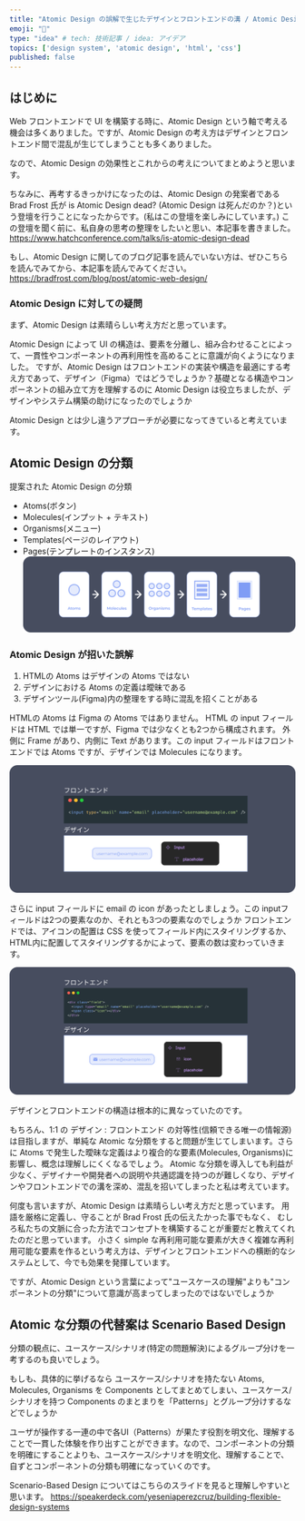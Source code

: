 ```yaml
---
title: "Atomic Design の誤解で生じたデザインとフロントエンドの溝 / Atomic Design の効果性について再考する"
emoji: "🎨"
type: "idea" # tech: 技術記事 / idea: アイデア
topics: ['design system', 'atomic design', 'html', 'css']
published: false
---
```

## はじめに
Web フロントエンドで UI を構築する時に、Atomic Design という軸で考える機会は多くありました。ですが、Atomic Design の考え方はデザインとフロントエンド間で混乱が生じてしまうことも多くありました。

なので、Atomic Design の効果性とこれからの考えについてまとめようと思います。

ちなみに、再考するきっかけになったのは、Atomic Design の発案者である Brad Frost 氏が is Atomic Design dead? (Atomic Design は死んだのか？)という登壇を行うことになったからです。(私はこの登壇を楽しみにしています。)
この登壇を聞く前に、私自身の思考の整理をしたいと思い、本記事を書きました。
https://www.hatchconference.com/talks/is-atomic-design-dead

もし、Atomic Design に関してのブログ記事を読んでいない方は、ぜひこちらを読んでみてから、本記事を読んでみてください。
https://bradfrost.com/blog/post/atomic-web-design/

### Atomic Design に対しての疑問
まず、Atomic Design は素晴らしい考え方だと思っています。

Atomic Design によって UI の構造は、要素を分離し、組み合わせることによって、一貫性やコンポーネントの再利用性を高めることに意識が向くようになりました。
ですが、Atomic Design はフロントエンドの実装や構造を最適にする考え方であって、デザイン（Figma）ではどうでしょうか？基礎となる構造やコンポーネントの組み立て方を理解するのに Atomic Design は役立ちましたが、デザインやシステム構築の助けになったのでしょうか

Atomic Design とは少し違うアプローチが必要になってきていると考えています。

## Atomic Design の分類
提案された Atomic Design の分類
- Atoms(ボタン)
- Molecules(インプット + テキスト)
- Organisms(メニュー)
- Templates(ページのレイアウト)
- Pages(テンプレートのインスタンス)
![](/images/atomic-design-01.png)

### Atomic Design が招いた誤解
1. HTMLの Atoms はデザインの Atoms ではない 
2. デザインにおける Atoms の定義は曖昧である
3. デザインツール(Figma)内の整理をする時に混乱を招くことがある 

HTMLの Atoms は Figma の Atoms ではありません。
HTML の input フィールドは HTML では単一ですが、Figma では少なくとも2つから構成されます。
外側に Frame があり、内側に Text があります。この input フィールドはフロントエンドでは Atoms ですが、デザインでは Molecules になります。 

![](/images/atomic-design-02.png)

さらに input フィールドに email の icon があったとしましょう。この inputフィールドは2つの要素なのか、それとも3つの要素なのでしょうか
フロントエンドでは、アイコンの配置は CSS を使ってフィールド内にスタイリングするか、HTML内に配置してスタイリングするかによって、要素の数は変わっていきます。

![](/images/atomic-design-03.png)

デザインとフロントエンドの構造は根本的に異なっていたのです。

もちろん、1:1 の デザイン : フロントエンド の対等性(信頼できる唯一の情報源)は目指しますが、単純な Atomic な分類をすると問題が生じてしまいます。さらに Atoms で発生した曖昧な定義はより複合的な要素(Molecules, Organisms)に影響し、概念は理解しにくくなるでしょう。
Atomic な分類を導入しても利益が少なく、デザイナーや開発者への説明や共通認識を持つのが難しくなり、デザインやフロントエンドでの溝を深め、混乱を招いてしまったと私は考えています。

何度も言いますが、Atomic Design は素晴らしい考え方だと思っています。
用語を厳格に定義し、守ることが Brad Frost 氏の伝えたかった事でもなく、 むしろ私たちの文脈に合った方法でコンセプトを構築することが重要だと教えてくれたのだと思っています。
小さく simple な再利用可能な要素が大きく複雑な再利用可能な要素を作るという考え方は、デザインとフロントエンドへの横断的なシステムとして、今でも効果を発揮しています。

ですが、Atomic Design という言葉によって"ユースケースの理解"よりも"コンポーネントの分類"について意識が高まってしまったのではないでしょうか

## Atomic な分類の代替案は Scenario Based Design
分類の観点に、ユースケース/シナリオ(特定の問題解決)によるグループ分けを一考するのも良いでしょう。

もしも、具体的に挙げるなら
ユースケース/シナリオを持たない Atoms, Molecules, Organisms を Components としてまとめてしまい、ユースケース/シナリオを持つ Components のまとまりを「Patterns」とグループ分けするなどでしょうか

ユーザが操作する一連の中で各UI（Patterns）が果たす役割を明文化、理解することで一貫した体験を作り出すことができます。なので、コンポーネントの分類を明確にすることよりも、ユースケース/シナリオを明文化、理解することで、自ずとコンポーネントの分類も明確になっていくのです。

Scenario-Based Design についてはこちらのスライドを見ると理解しやすいと思います。
https://speakerdeck.com/yeseniaperezcruz/building-flexible-design-systems